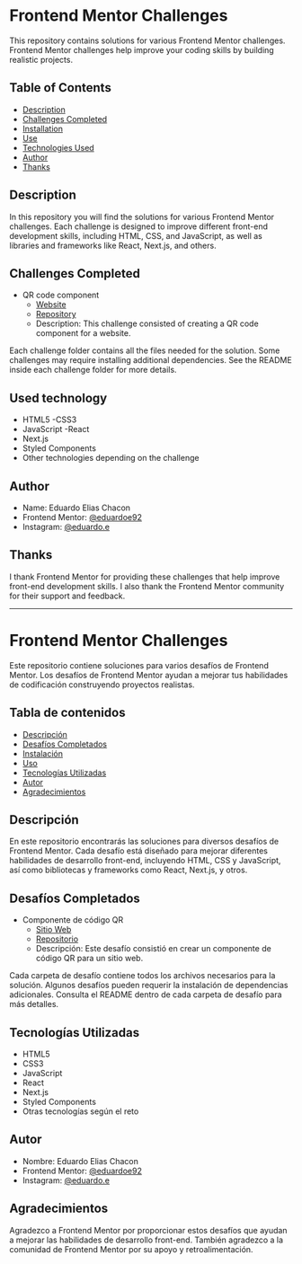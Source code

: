 # Frontend Mentor Challenges

This repository contains solutions for various Frontend Mentor challenges. Frontend Mentor challenges help improve your coding skills by building realistic projects.

## Table of Contents

- [Description](#description)
- [Challenges Completed](#challenges-completed)
- [Installation](#installation)
- [Use](#use)
- [Technologies Used](#technologies-used)
- [Author](#author)
- [Thanks](#thanks)

## Description

In this repository you will find the solutions for various Frontend Mentor challenges. Each challenge is designed to improve different front-end development skills, including HTML, CSS, and JavaScript, as well as libraries and frameworks like React, Next.js, and others.

## Challenges Completed

- QR code component
  - [Website](https://qrchallenge-frontendmentor.vercel.app/)
  - [Repository](https://github.com/eduardoe92/Challenge/tree/main/01-QR%20Challenge/qr-code-component-main)
  - Description: This challenge consisted of creating a QR code component for a website.

Each challenge folder contains all the files needed for the solution. Some challenges may require installing additional dependencies. See the README inside each challenge folder for more details.

## Used technology

- HTML5
-CSS3
- JavaScript
-React
- Next.js
- Styled Components
- Other technologies depending on the challenge

## Author

- Name: Eduardo Elias Chacon
- Frontend Mentor: [@eduardoe92](https://www.frontendmentor.io/profile/eduardoe92)
- Instagram: [@eduardo.e](https://www.instagram.com/eduardo.e)

## Thanks

I thank Frontend Mentor for providing these challenges that help improve front-end development skills. I also thank the Frontend Mentor community for their support and feedback.

---

# Frontend Mentor Challenges

Este repositorio contiene soluciones para varios desafíos de Frontend Mentor. Los desafíos de Frontend Mentor ayudan a mejorar tus habilidades de codificación construyendo proyectos realistas.

## Tabla de contenidos

- [Descripción](#descripción)
- [Desafíos Completados](#desafíos-completados)
- [Instalación](#instalación)
- [Uso](#uso)
- [Tecnologías Utilizadas](#tecnologías-utilizadas)
- [Autor](#autor)
- [Agradecimientos](#agradecimientos)

## Descripción

En este repositorio encontrarás las soluciones para diversos desafíos de Frontend Mentor. Cada desafío está diseñado para mejorar diferentes habilidades de desarrollo front-end, incluyendo HTML, CSS y JavaScript, así como bibliotecas y frameworks como React, Next.js, y otros.

## Desafíos Completados

- Componente de código QR
  - [Sitio Web](https://qrchallenge-frontendmentor.vercel.app/)
  - [Repositorio](https://github.com/eduardoe92/Challenge/tree/main/01-QR%20Challenge/qr-code-component-main)
  - Descripción: Este desafío consistió en crear un componente de código QR para un sitio web.

Cada carpeta de desafío contiene todos los archivos necesarios para la solución. Algunos desafíos pueden requerir la instalación de dependencias adicionales. Consulta el README dentro de cada carpeta de desafío para más detalles.

## Tecnologías Utilizadas

- HTML5
- CSS3
- JavaScript
- React
- Next.js
- Styled Components
- Otras tecnologías según el reto

## Autor

- Nombre: Eduardo Elias Chacon
- Frontend Mentor: [@eduardoe92](https://www.frontendmentor.io/profile/eduardoe92)
- Instagram: [@eduardo.e](https://www.instagram.com/eduardo.e)

## Agradecimientos

Agradezco a Frontend Mentor por proporcionar estos desafíos que ayudan a mejorar las habilidades de desarrollo front-end. También agradezco a la comunidad de Frontend Mentor por su apoyo y retroalimentación.

